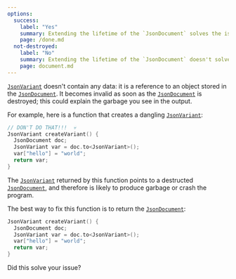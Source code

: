 ```yaml
---
options:
  success:
    label: "Yes"
    summary: Extending the lifetime of the `JsonDocument` solves the issue
    page: /done.md
  not-destroyed:
    label: "No"
    summary: Extending the lifetime of the `JsonDocument` doesn't solve the issue
    page: document.md
---
```


[`JsonVariant`](/v7/api/jsonvariant/) doesn't contain any data: it is a reference to an object stored in the [`JsonDocument`](/v7/api/jsondocument/). It becomes invalid as soon as the [`JsonDocument`](/v7/api/jsondocument/) is destroyed; this could explain the garbage you see in the output.

For example, here is a function that creates a dangling [`JsonVariant`](/v7/api/jsonvariant/):

```c++
// DON'T DO THAT!!!  💀
JsonVariant createVariant() {
  JsonDocument doc;
  JsonVariant var = doc.to<JsonVariant>();
  var["hello"] = "world";
  return var;
}
```

The [`JsonVariant`](/v7/api/jsonvariant/) returned by this function points to a destructed [`JsonDocument`](/v7/api/jsondocument/), and therefore is likely to produce garbage or crash the program.

The best way to fix this function is to return the [`JsonDocument`](/v7/api/jsondocument/):

```c++
JsonVariant createVariant() {
  JsonDocument doc;
  JsonVariant var = doc.to<JsonVariant>();
  var["hello"] = "world";
  return var;
}
```

Did this solve your issue?
